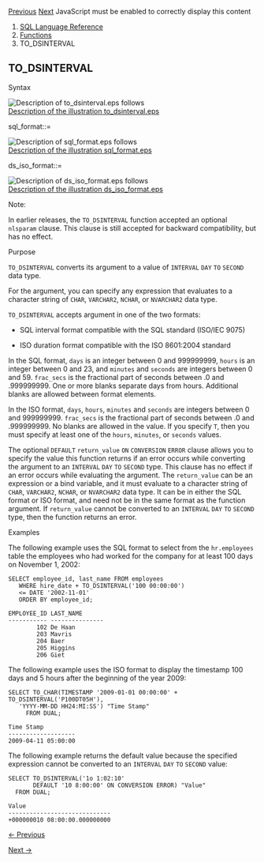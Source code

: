 [Previous](TO_DATE.md) [Next](TO_LOB.md) JavaScript must be enabled to
correctly display this content

  1. [SQL Language Reference ](index.md)
  2. [Functions](Functions.md)
  3. TO_DSINTERVAL 

## TO_DSINTERVAL

Syntax

![Description of to_dsinterval.eps
follows](https://docs.oracle.com/en/database/oracle/oracle-database/23/sqlrf/img/to_dsinterval.gif)  
[Description of the illustration
to_dsinterval.eps](img_text/to_dsinterval.md)

sql_format::=

![Description of sql_format.eps
follows](https://docs.oracle.com/en/database/oracle/oracle-database/23/sqlrf/img/sql_format.gif)  
[Description of the illustration sql_format.eps](img_text/sql_format.md)

ds_iso_format::=

![Description of ds_iso_format.eps
follows](https://docs.oracle.com/en/database/oracle/oracle-database/23/sqlrf/img/ds_iso_format.gif)  
[Description of the illustration
ds_iso_format.eps](img_text/ds_iso_format.md)

Note:

In earlier releases, the `TO_DSINTERVAL` function accepted an optional
`nlsparam` clause. This clause is still accepted for backward compatibility,
but has no effect.

Purpose

`TO_DSINTERVAL` converts its argument to a value of `INTERVAL` `DAY` `TO`
`SECOND` data type.

For the argument, you can specify any expression that evaluates to a character
string of `CHAR`, `VARCHAR2`, `NCHAR`, or `NVARCHAR2` data type.

`TO_DSINTERVAL` accepts argument in one of the two formats:

  * SQL interval format compatible with the SQL standard (ISO/IEC 9075)

  * ISO duration format compatible with the ISO 8601:2004 standard

In the SQL format, `days` is an integer between 0 and 999999999, `hours` is an
integer between 0 and 23, and `minutes` and `seconds` are integers between 0
and 59. `frac_secs` is the fractional part of seconds between .0 and
.999999999. One or more blanks separate days from hours. Additional blanks are
allowed between format elements.

In the ISO format, `days`, `hours`, `minutes` and `seconds` are integers
between 0 and 999999999. `frac_secs` is the fractional part of seconds between
.0 and .999999999. No blanks are allowed in the value. If you specify `T`,
then you must specify at least one of the `hours`, `minutes`, or `seconds`
values.

The optional `DEFAULT` `return_value` `ON` `CONVERSION` `ERROR` clause allows
you to specify the value this function returns if an error occurs while
converting the argument to an `INTERVAL` `DAY` `TO` `SECOND` type. This clause
has no effect if an error occurs while evaluating the argument. The
`return_value` can be an expression or a bind variable, and it must evaluate
to a character string of `CHAR`, `VARCHAR2`, `NCHAR`, or `NVARCHAR2` data
type. It can be in either the SQL format or ISO format, and need not be in the
same format as the function argument. If `return_value` cannot be converted to
an `INTERVAL` `DAY` `TO` `SECOND` type, then the function returns an error.

Examples

The following example uses the SQL format to select from the `hr.employees`
table the employees who had worked for the company for at least 100 days on
November 1, 2002:

    
    
    SELECT employee_id, last_name FROM employees
       WHERE hire_date + TO_DSINTERVAL('100 00:00:00')
       <= DATE '2002-11-01'
       ORDER BY employee_id;
    
    EMPLOYEE_ID LAST_NAME
    ----------- ---------------
            102 De Haan
            203 Mavris
            204 Baer
            205 Higgins
            206 Giet
    

The following example uses the ISO format to display the timestamp 100 days
and 5 hours after the beginning of the year 2009:

    
    
    SELECT TO_CHAR(TIMESTAMP '2009-01-01 00:00:00' + TO_DSINTERVAL('P100DT05H'),
       'YYYY-MM-DD HH24:MI:SS') "Time Stamp"
         FROM DUAL;
    
    Time Stamp
    -------------------
    2009-04-11 05:00:00

The following example returns the default value because the specified
expression cannot be converted to an `INTERVAL` `DAY` `TO` `SECOND` value:

    
    
    SELECT TO_DSINTERVAL('1o 1:02:10'
           DEFAULT '10 8:00:00' ON CONVERSION ERROR) "Value"
      FROM DUAL;
    
    Value
    -----------------------------
    +000000010 08:00:00.000000000
    


[← Previous](TO_DATE.md)

[Next →](TO_LOB.md)
